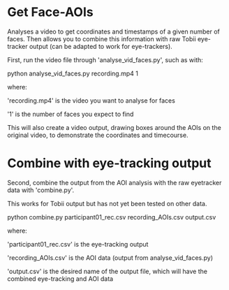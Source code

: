 # Get Face-AOIs

Analyses a video to get coordinates and timestamps of a given number of faces. Then allows you to combine this information with raw Tobii eye-tracker output (can be adapted to work for eye-trackers).

First, run the video file through 'analyse_vid_faces.py', such as with:

python analyse_vid_faces.py recording.mp4 1

where:

'recording.mp4' is the video you want to analyse for faces

'1' is the number of faces you expect to find

This will also create a video output, drawing boxes around the AOIs on the original video, to demonstrate the coordinates and timecourse.

# Combine with eye-tracking output

Second, combine the output from the AOI analysis with the raw eyetracker data with 'combine.py'.

This works for Tobii output but has not yet been tested on other data.

python combine.py participant01_rec.csv recording_AOIs.csv output.csv

where:

'participant01_rec.csv' is the eye-tracking output

'recording_AOIs.csv' is the AOI data (output from analyse_vid_faces.py)

'output.csv' is the desired name of the output file, which will have the combined eye-tracking and AOI data

